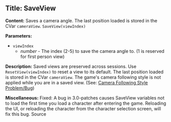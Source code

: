 ## Title: SaveView

**Content:**
Saves a camera angle. The last position loaded is stored in the CVar `cameraView`.
`SaveView(viewIndex)`

**Parameters:**
- `viewIndex`
  - *number* - The index (2-5) to save the camera angle to. (1 is reserved for first person view)

**Description:**
Saved views are preserved across sessions.
Use `ResetView(viewIndex)` to reset a view to its default.
The last position loaded is stored in the CVar `cameraView`.
The game's camera following style is not applied while you are in a saved view. (See: [Camera Following Style Problem/Bug](https://us.forums.blizzard.com/en/wow/t/camera-following-style-problembug/442862/17))

**Miscellaneous:**
Fixed: A bug in 3.0-patches causes SaveView variables not to load the first time you load a character after entering the game.
Reloading the UI, or reloading the character from the character selection screen, will fix this bug. Source